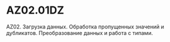 # AZ02.01DZ
 AZ02. Загрузка данных. Обработка пропущенных значений и дубликатов. Преобразование данных и работа с типами.

